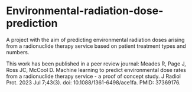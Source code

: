 # Environmental-radiation-dose-prediction
A project with the aim of predicting environmental radiation doses arising from a radionuclide therapy service based on patient treatment types and numbers.

This work has been published in a peer review journal:
Meades R, Page J, Ross JC, McCool D. Machine learning to predict environmental dose rates from a radionuclide therapy service - a proof of concept study. J Radiol Prot. 2023 Jul 7;43(3). doi: 10.1088/1361-6498/ace1fa. PMID: 37369176.
